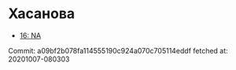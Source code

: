 # Хасанова
- [16: NA](16.md)

Commit: a09bf2b078fa114555190c924a070c705114eddf
 fetched at: 20201007-080303
